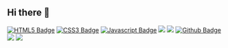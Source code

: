 ## Hi there 👋

<a href="https://ko.wikipedia.org/wiki/HTML5"><img src="https://img.shields.io/badge/HTML5-E34F26?style=flat-square&amp;logo=HTML5&amp;logoColor=white" alt="HTML5 Badge"></a>
<a href="https://ko.wikipedia.org/wiki/CSS"><img src="https://img.shields.io/badge/CSS3-1572B6?style=flat-square&amp;logo=CSS3&amp;logoColor=white" alt="CSS3 Badge"></a>
<a href="https://ko.wikipedia.org/wiki/Javascript/"><img src="https://img.shields.io/badge/Javascript-F7DF1E?style=flat-square&amp;logo=Javascript&amp;logoColor=black" alt="Javascript Badge"></a>
<img src="https://img.shields.io/badge/React-61DAFB?style=flat-square&amp;logo=React&amp;logoColor=black">
<img src="https://img.shields.io/badge/jQuery-0769AD?style=flat-square&amp;logo=jQuery&amp;logoColor=white">
<a href="https://github.com/"><img src="https://img.shields.io/badge/Github-181717?style=flat-square&amp;logo=Github&amp;logoColor=white" alt="Github Badge"></a>
<img src="https://img.shields.io/badge/Adobe Photoshop-31A8FF?style=flat-square&amp;logo=Adobe Photoshop&amp;logoColor=white">
<img src="https://img.shields.io/badge/Adobe Illustrator-FF9A00?style=flat-square&amp;logo=Adobe Illustrator&amp;logoColor=white">
<!--
**hyerin-kang/hyerin-kang** is a ✨ _special_ ✨ repository because its `README.md` (this file) appears on your GitHub profile.

Here are some ideas to get you started:

- 🔭 I’m currently working on ...
- 🌱 I’m currently learning ...
- 👯 I’m looking to collaborate on ...
- 🤔 I’m looking for help with ...
- 💬 Ask me about ...
- 📫 How to reach me: ...
- 😄 Pronouns: ...
- ⚡ Fun fact: ...
-->
